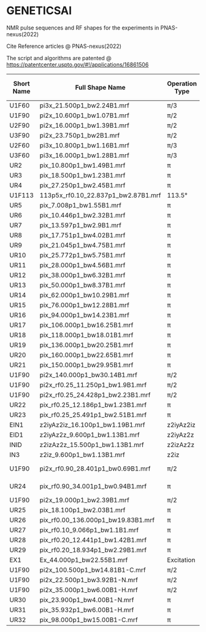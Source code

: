 # GENETICSAI

NMR pulse sequences and RF shapes for the experiments in PNAS-nexus(2022)

Cite Reference articles @  PNAS-nexus(2022)

The script and algorithms are patented @ https://patentcenter.uspto.gov/#!/applications/16861506

|Short Name | Full Shape Name| Operation Type  |  Pulse Length factor | Pulse Length |   Amplitude | Bandwidth | reference  PNAS-nexus(2022)|
| ----------| ------------   | -------------   | -------------        | ------------ | ----------- | --------- | -------------------------- |
U1F60|pi3x_21.500p1_bw2.24B1.mrf|π/3|21.5|21.500*10us=215.00us|25kHz|56|Figure 1|
|U1F90|pi2x_10.600p1_bw1.07B1.mrf|π/2|10.6|10.600*10us=106.00us|25kHz|27|Figure 1|
|U2F90|pi2x_16.000p1_bw1.39B1.mrf|π/2|16|16.000*10us=160.00us|25kHz|35|Figure 1|
|U3F90|pi2x_23.750p1_bw2B1.mrf|π/2|23.75|23.750*10us=237.50us|25kHz|50|Figure 1|
|U2F60|pi3x_10.800p1_bw1.16B1.mrf|π/3|10.8|10.800*10us=108.00us|25kHz|29|Figure 1|
|U3F60|pi3x_16.000p1_bw1.28B1.mrf|π/3|16|16.000*10us=160.00us|25kHz|32|Figure 1|
|UR2|pix_10.800p1_bw1.49B1.mrf|π|10.8|10.800*10us=108.00us|25kHz|37|Figure 1|
|UR3|pix_18.500p1_bw1.23B1.mrf|π|18.5|18.500*10us=185.00us|25kHz|31|Figure 1|
|UR4|pix_27.250p1_bw2.45B1.mrf|π|27.25|27.250*10us=272.50us|25kHz|61|Figure 1|
|U1F113|113p5x_rf0.10_22.837p1_bw2.87B1.mrf|113.5°|22.837|22.837*10us=228.37us|25kHz|72|Figure 2|
|UR5|pix_7.008p1_bw1.55B1.mrf|π|7.008|7.008*10us=70.08us|25kHz|39|Figure 3|
|UR6|pix_10.446p1_bw2.32B1.mrf|π|10.446|10.446*10us=104.46us|25kHz|58|Figure 3|
|UR7|pix_13.597p1_bw2.9B1.mrf|π|13.597|13.597*10us=135.97us|25kHz|72|Figure 3|
|UR8|pix_17.751p1_bw4.02B1.mrf|π|17.751|17.751*10us=177.51us|25kHz|100|Figure 3|
|UR9|pix_21.045p1_bw4.75B1.mrf|π|21.045|21.045*10us=210.45us|25kHz|119|Figure 3|
|UR10|pix_25.772p1_bw5.75B1.mrf|π|25.772|25.772*10us=257.72us|25kHz|144|Figure 3|
|UR11|pix_28.000p1_bw4.56B1.mrf|π|28|28.000*10us=280.00us|25kHz|114|Figure 3|
|UR12|pix_38.000p1_bw6.32B1.mrf|π|38|38.000*10us=380.00us|25kHz|158|Figure 3|
|UR13|pix_50.000p1_bw8.37B1.mrf|π|50|50.000*10us=500.00us|25kHz|209|Figure 3|
|UR14|pix_62.000p1_bw10.29B1.mrf|π|62|62.000*10us=620.00us|25kHz|257|Figure 3|
|UR15|pix_76.000p1_bw12.28B1.mrf|π|76|76.000*10us=760.00us|25kHz|307|Figure 3|
|UR16|pix_94.000p1_bw14.23B1.mrf|π|94|94.000*10us=940.00us|25kHz|356|Figure 3|
|UR17|pix_106.000p1_bw16.25B1.mrf|π|106|106.000*10us=1060.00us|25kHz|406|Figure 3|
|UR18|pix_118.000p1_bw18.01B1.mrf|π|118|118.000*10us=1180.00us|25kHz|450|Figure 3|
|UR19|pix_136.000p1_bw20.25B1.mrf|π|136|136.000*10us=1360.00us|25kHz|506|Figure 3|
|UR20|pix_160.000p1_bw22.65B1.mrf|π|160|160.000*10us=1600.00us|25kHz|566|Figure 3|
|UR21|pix_150.000p1_bw29.95B1.mrf|π|150|150.000*10us=1500.00us|25kHz|749|Figure 3|
|U1F90|pi2x_140.000p1_bw30.14B1.mrf|π/2|140|140.000*10us=1400.00us|25kHz|754|Figure 3|
|U1F90|pi2x_rf0.25_11.250p1_bw1.9B1.mrf|π/2|11.25|11.250*10us=112.50us|25kHz|48|Figure 4|
|U1F90|pi2x_rf0.25_24.428p1_bw2.23B1.mrf|π/2|24.428|24.428*10us=244.28us|25kHz|56|Figure 4|
|UR22|pix_rf0.25_12.186p1_bw1.23B1.mrf|π|12.186|12.186*10us=121.86us|25kHz|31|Figure 4|
|UR23|pix_rf0.25_25.491p1_bw2.51B1.mrf|π|25.491|25.491*10us=254.91us|25kHz|63|Figure 4|
|EIN1|z2iyAz2iz_16.100p1_bw1.19B1.mrf|z2iyAz2iz|16.1|16.100*10us=161.00us|25kHz|---|Figure 5|
|EID1|z2iyAz2z_9.600p1_bw1.13B1.mrf|z2iyAz2z|9.6|9.600*10us=96.00us|25kHz|---|Figure 5|
|INID|z2izAz2z_15.500p1_bw1.13B1.mrf|z2izAz2z|15.5|15.500*10us=155.00us|25kHz|---|Figure 5|
|IN3|z2iz_9.600p1_bw1.13B1.mrf|z2iz|9.6|9.600*10us=96.00us|25kHz|---|Figure 5|
|U1F90|pi2x_rf0.90_28.401p1_bw0.69B1.mrf|π/2|28.401|28.401*10us=284.01us|25kHz|17|Figure 6/Figure S17|
|UR24|pix_rf0.90_34.001p1_bw0.94B1.mrf|π|34.001|34.001*10us=340.01us|25kHz|24|Figure 6/Figure S17|
|U1F90|pi2x_19.000p1_bw2.39B1.mrf|π/2|19|19.000*10us=190.00us|25kHz|60|Figure S5|
|UR25|pix_18.100p1_bw2.03B1.mrf|π|18.1|18.100*10us=181.00us|25kHz|51|Figure S6|
|UR26|pix_rf0.00_136.000p1_bw19.83B1.mrf|π|136|136.000*10us=1360.00us|25kHz|496|Figure S7|
|UR27|pix_rf0.10_9.066p1_bw1.1B1.mrf|π|9.066|9.066*10us=90.66us|25kHz|28|Figure S7|
|UR28|pix_rf0.20_12.441p1_bw1.42B1.mrf|π|12.441|12.441*10us=124.41us|25kHz|36|Figure S7|
|UR29|pix_rf0.20_18.934p1_bw2.29B1.mrf|π|18.934|18.934*10us=189.34us|25kHz|57|Figure S7|
|EX1|Ex_44.000p1_bw22.55B1.mrf|Excitation|100.5|100.5*10us=1005us|25 kHz|564| Figure S15|
|U1F90|pi2x_100.500p1_bw14.81B1-C.mrf|π/2|100.5|100.500*10us=1005.00us|25kHz|370|Figure S16|
|U1F90|pi2x_22.500p1_bw3.92B1-N.mrf|π/2|22.5|22.500*10us=225.00us|25kHz|98|Figure S16|
|U1F90|pi2x_35.000p1_bw6.00B1-H.mrf|π/2|35|35.000*10us=350.00us|25kHz|150|Figure S16|
|UR30|pix_23.900p1_bw4.00B1-N.mrf|π|23.9|23.900*10us=239.00us|25kHz|99|Figure S16|
|UR31|pix_35.932p1_bw6.00B1-H.mrf|π|35.932|35.932*10us=359.32us|25kHz|148|Figure S16|
|UR32|pix_98.000p1_bw15.00B1-C.mrf|π|98|98.000*10us=980.00us|25kHz|377|Figure S16|


